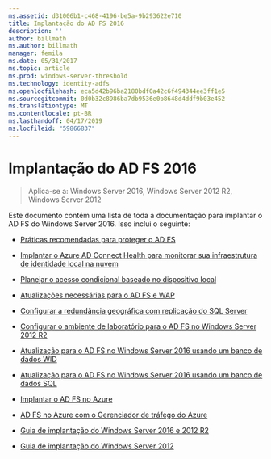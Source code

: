 ```yaml
---
ms.assetid: d31006b1-c468-4196-be5a-9b293622e710
title: Implantação do AD FS 2016
description: ''
author: billmath
ms.author: billmath
manager: femila
ms.date: 05/31/2017
ms.topic: article
ms.prod: windows-server-threshold
ms.technology: identity-adfs
ms.openlocfilehash: eca5d42b96ba2180bdf0a42c6f494344ee3ff1e5
ms.sourcegitcommit: 0d0b32c8986ba7db9536e0b8648d4ddf9b03e452
ms.translationtype: MT
ms.contentlocale: pt-BR
ms.lasthandoff: 04/17/2019
ms.locfileid: "59866837"
---
```

# <a name="ad-fs-2016-deployment"></a>Implantação do AD FS 2016

>Aplica-se a: Windows Server 2016, Windows Server 2012 R2, Windows Server 2012

Este documento contém uma lista de toda a documentação para implantar o AD FS do Windows Server 2016. Isso inclui o seguinte:
  
* [Práticas recomendadas para proteger o AD FS](deployment/Best-Practices-Securing-AD-FS.md)

* [Implantar o Azure AD Connect Health para monitorar sua infraestrutura de identidade local na nuvem](https://azure.microsoft.com/documentation/articles/active-directory-aadconnect-health)

* [Planejar o acesso condicional baseado no dispositivo local](deployment/Plan-Device-based-Conditional-Access-on-Premises.md)

* [Atualizações necessárias para o AD FS e WAP](deployment/updates-for-active-directory-federation-services-ad-fs.md)

* [Configurar a redundância geográfica com replicação do SQL Server](deployment/Set-up-Geographic-Redundancy-with-SQL-Server-Replication.md)

* [Configurar o ambiente de laboratório para o AD FS no Windows Server 2012 R2](deployment/Set-up-the-lab-environment-for-AD-FS-in-Windows-Server-2012-R2.md)
  

* [Atualização para o AD FS no Windows Server 2016 usando um banco de dados WID](deployment/Upgrading-to-AD-FS-in-Windows-Server-2016.md)  

* [Atualização para o AD FS no Windows Server 2016 usando um banco de dados SQL](deployment/Upgrading-to-AD-FS-in-Windows-Server-2016-SQL.md)  

* [Implantar o AD FS no Azure](deployment/how-to-connect-fed-azure-adfs.md)

* [AD FS no Azure com o Gerenciador de tráfego do Azure](deployment/active-directory-adfs-in-azure-with-azure-traffic-manager.md)  

* [Guia de implantação do Windows Server 2016 e 2012 R2](deployment/Windows-Server-2012-R2-AD-FS-Deployment-Guide.md)

* [Guia de implantação do Windows Server 2012](deployment/Windows-Server-2012-AD-FS-Deployment-Guide.md)







